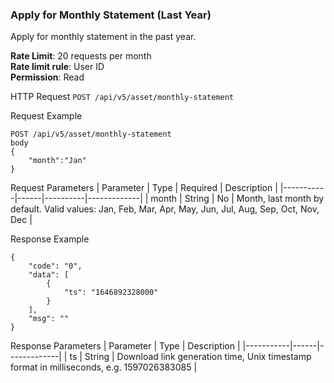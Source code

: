 ### Apply for Monthly Statement (Last Year)

Apply for monthly statement in the past year.

**Rate Limit**: 20 requests per month  
**Rate limit rule**: User ID  
**Permission**: Read  

HTTP Request
`POST /api/v5/asset/monthly-statement`

Request Example

```
POST /api/v5/asset/monthly-statement
body
{
    "month":"Jan"
}
```

Request Parameters
| Parameter | Type | Required | Description |
|-----------|------|----------|-------------|
| month | String | No | Month, last month by default. Valid values: Jan, Feb, Mar, Apr, May, Jun, Jul, Aug, Sep, Oct, Nov, Dec |

Response Example
```
{
    "code": "0",
    "data": [
        {
            "ts": "1646892328000"
        }
    ],
    "msg": ""
}
```

Response Parameters
| Parameter | Type | Description |
|-----------|------|-------------|
| ts | String | Download link generation time, Unix timestamp format in milliseconds, e.g. 1597026383085 |
